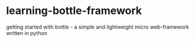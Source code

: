 # learning-bottle-framework
getting started with bottle - a simple and lightweight micro web-framework written in python
